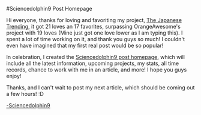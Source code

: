 #Sciencedolphin9 Post Homepage

Hi everyone, thanks for loving and favoriting my project, [The Japanese Trending](https://thedailygobo.scratchtools.app/post/334/), it got 21 loves an 17 favorites, surpassing OrangeAwesome's project with 19 loves (Mine just got one love lower as I am typing this). I spent a lot of time working on it, and thank you guys so much! I couldn't even have imagined that my first real post would be so popular!

In celebration, I created the [Sciencedolphin9 post homepage](https://scratch.mit.edu/studios/32233899/), which will include all the latest information, upcoming projects, my stats, all time records, chance to work with me in an article, and more! I hope you guys enjoy!

Thanks, and I can't wait to post my next article, which should be coming out a few hours! :D

[-Sciencedolphin9](https://scratch.mit.edu/users/sciencedolphin9/)